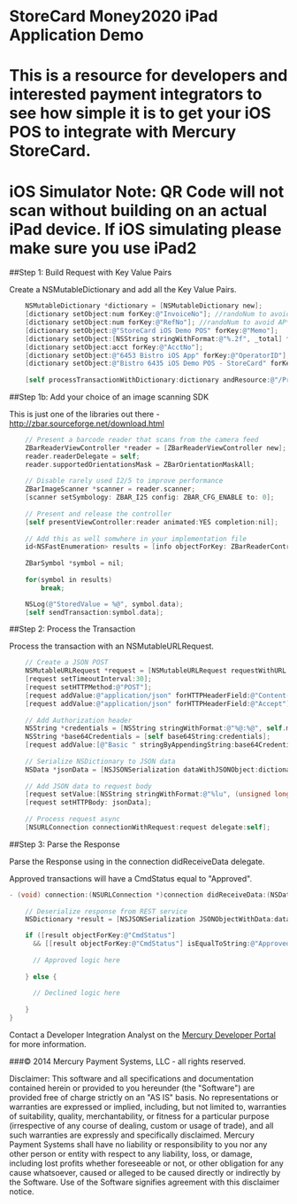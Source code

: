 StoreCard Money2020 iPad Application Demo
=========
This is a resource for developers and interested payment integrators to see how simple it is to get your iOS POS to integrate with Mercury StoreCard.
=========
iOS Simulator Note: QR Code will not scan without building on an actual iPad device. If iOS simulating please make sure you use iPad2
=========
##Step 1: Build Request with Key Value Pairs
  
Create a NSMutableDictionary and add all the Key Value Pairs.
  
```Objective-C
    NSMutableDictionary *dictionary = [NSMutableDictionary new];
    [dictionary setObject:num forKey:@"InvoiceNo"]; //randoNum to avoid AP*
    [dictionary setObject:num forKey:@"RefNo"]; //randoNum to avoid AP*
    [dictionary setObject:@"StoreCard iOS Demo POS" forKey:@"Memo"];
    [dictionary setObject:[NSString stringWithFormat:@"%.2f", _total] forKey:@"Purchase"];
    [dictionary setObject:acct forKey:@"AcctNo"];
    [dictionary setObject:@"6453 Bistro iOS App" forKey:@"OperatorID"];
    [dictionary setObject:@"Bistro 6435 iOS Demo POS - StoreCard" forKey:@"Memo"];
    
    [self processTransactionWithDictionary:dictionary andResource:@"/PrePaid/Sale"];
```

##Step 1b: Add your choice of an image scanning SDK
  
This is just one of the libraries out there - http://zbar.sourceforge.net/download.html
  
```Objective-C
    // Present a barcode reader that scans from the camera feed
    ZBarReaderViewController *reader = [ZBarReaderViewController new];
    reader.readerDelegate = self;
    reader.supportedOrientationsMask = ZBarOrientationMaskAll;
    
    // Disable rarely used I2/5 to improve performance
    ZBarImageScanner *scanner = reader.scanner;
    [scanner setSymbology: ZBAR_I25 config: ZBAR_CFG_ENABLE to: 0];
    
    // Present and release the controller
    [self presentViewController:reader animated:YES completion:nil];
    
    // Add this as well somwhere in your implementation file
    id<NSFastEnumeration> results = [info objectForKey: ZBarReaderControllerResults];
    
    ZBarSymbol *symbol = nil;
    
    for(symbol in results)
        break;

    NSLog(@"StoredValue = %@", symbol.data);
    [self sendTransaction:symbol.data];
```


##Step 2: Process the Transaction

Process the transaction with an NSMutableURLRequest.

```Objective-C
    // Create a JSON POST
    NSMutableURLRequest *request = [NSMutableURLRequest requestWithURL:[NSURL URLWithString:self.url]];
    [request setTimeoutInterval:30];
    [request setHTTPMethod:@"POST"];
    [request addValue:@"application/json" forHTTPHeaderField:@"Content-Type"];
    [request addValue:@"application/json" forHTTPHeaderField:@"Accept"];
  
    // Add Authorization header
    NSString *credentials = [NSString stringWithFormat:@"%@:%@", self.merchantID, self.merchantPassword];
    NSString *base64Credentials = [self base64String:credentials];
    [request addValue:[@"Basic " stringByAppendingString:base64Credentials] forHTTPHeaderField:@"Authorization"];
    
    // Serialize NSDictionary to JSON data
    NSData *jsonData = [NSJSONSerialization dataWithJSONObject:dictionary options:NSJSONWritingPrettyPrinted error:nil];
    
    // Add JSON data to request body
    [request setValue:[NSString stringWithFormat:@"%lu", (unsigned long)[jsonData length]] forHTTPHeaderField:@"Content-Length"];
    [request setHTTPBody: jsonData];
    
    // Process request async
    [NSURLConnection connectionWithRequest:request delegate:self];
```
##Step 3: Parse the Response

Parse the Response using in the connection didReceiveData delegate.

Approved transactions will have a CmdStatus equal to "Approved".

```Objective-C
- (void) connection:(NSURLConnection *)connection didReceiveData:(NSData *)data {
    
    // Deserialize response from REST service
    NSDictionary *result = [NSJSONSerialization JSONObjectWithData:data options:kNilOptions error:nil];

    if ([result objectForKey:@"CmdStatus"]
      && [[result objectForKey:@"CmdStatus"] isEqualToString:@"Approved"]) {
      
      // Approved logic here
      
    } else {
      
      // Declined logic here
      
    }
}
```

Contact a Developer Integration Analyst on the [Mercury Developer Portal](http://developer.mercurypay.com/solutions/mobiletablet-retail-json-objectivec/) for more information.

###© 2014 Mercury Payment Systems, LLC - all rights reserved.

Disclaimer:
This software and all specifications and documentation contained herein or provided to you hereunder (the "Software") are provided free of charge strictly on an "AS IS" basis. No representations or warranties are expressed or implied, including, but not limited to, warranties of suitability, quality, merchantability, or fitness for a particular purpose (irrespective of any course of dealing, custom or usage of trade), and all such warranties are expressly and specifically disclaimed. Mercury Payment Systems shall have no liability or responsibility to you nor any other person or entity with respect to any liability, loss, or damage, including lost profits whether foreseeable or not, or other obligation for any cause whatsoever, caused or alleged to be caused directly or indirectly by the Software. Use of the Software signifies agreement with this disclaimer notice.


